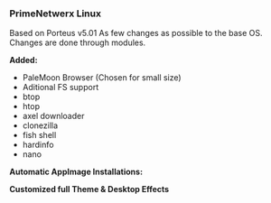 ### PrimeNetwerx Linux

Based on Porteus v5.01
As few changes as possible to the base OS. 
Changes are done through modules.

**Added:**
- PaleMoon Browser (Chosen for small size)
- Aditional FS support
- btop
- htop
- axel downloader
- clonezilla
- fish shell
- hardinfo
- nano

**Automatic AppImage Installations:**

**Customized full Theme & Desktop Effects**
